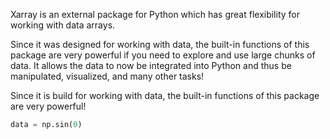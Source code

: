 Xarray is an external package for Python which has great flexibility for working with data arrays.

Since it was designed for working with data, the built-in functions of this package are very powerful if you need to explore and use large chunks of data. It allows the data to now be integrated into Python and thus be manipulated, visualized, and many other tasks!


Since it is build for working with data, the built-in functions of this package are very powerful!

~~~Python
data = np.sin(0)
~~~
